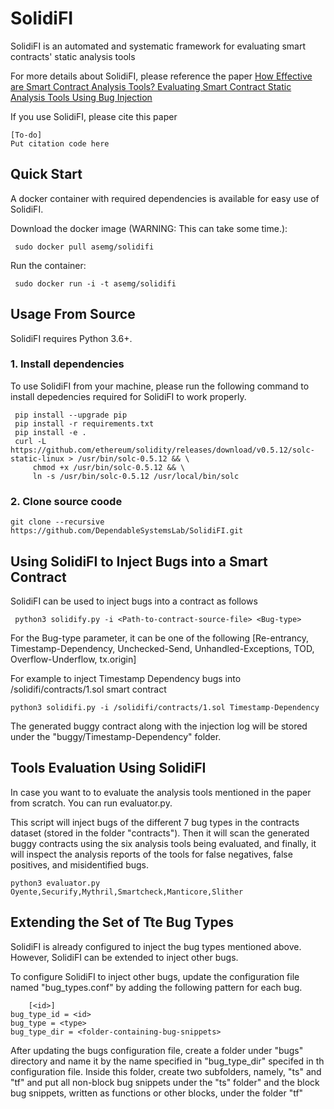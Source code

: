 # SolidiFI
SolidiFI is an automated and systematic framework for evaluating smart contracts' static analysis tools

For more details about SolidiFI, please reference the paper  [How Effective are Smart Contract Analysis Tools? Evaluating Smart Contract Static Analysis Tools Using Bug Injection](https://github.com/DependableSystemsLab/SolidiFI)

If you use SolidiFI, please cite this paper

 ```
 [To-do]
 Put citation code here
  ```
## Quick Start
 A docker container with required dependencies is available for easy use of SolidiFI. 
 
  Download the docker image (WARNING: This can take some time.):
  ```
   sudo docker pull asemg/solidifi
  ```
  
   Run the container:
  ```
   sudo docker run -i -t asemg/solidifi
  ```
 ## Usage From Source
 
 SolidiFI requires Python 3.6+. 
 
 ### 1. Install dependencies

 To use SolidiFI from your machine, please run the following command to install depedencies required for SolidiFI to work properly.
 
   ```
    pip install --upgrade pip
    pip install -r requirements.txt
    pip install -e .
    curl -L https://github.com/ethereum/solidity/releases/download/v0.5.12/solc-static-linux > /usr/bin/solc-0.5.12 && \
        chmod +x /usr/bin/solc-0.5.12 && \
        ln -s /usr/bin/solc-0.5.12 /usr/local/bin/solc
   ```
   
 ### 2. Clone source coode
   
   ```
   git clone --recursive https://github.com/DependableSystemsLab/SolidiFI.git
   ```
   
## Using SolidiFI to Inject Bugs into a Smart Contract
 SolidiFI can be used to inject bugs into a contract as follows 
   
  ```
   python3 solidify.py -i <Path-to-contract-source-file> <Bug-type>
  ```
  For the Bug-type parameter, it can be one of the following
	[Re-entrancy, Timestamp-Dependency, Unchecked-Send, Unhandled-Exceptions, TOD, Overflow-Underflow, tx.origin]
  
   For example to inject Timestamp Dependency bugs into /solidifi/contracts/1.sol smart contract 
  
  ```
  python3 solidifi.py -i /solidifi/contracts/1.sol Timestamp-Dependency
  ```
    
  The generated buggy contract along with the injection log will be stored under the "buggy/Timestamp-Dependency" folder.
  
  ## Tools Evaluation Using SolidiFI 
   
   In case you want to to evaluate the analysis tools mentioned in the paper from scratch. You can run  evaluator.py.
   
   This script will inject bugs of the different 7 bug types in the contracts dataset (stored in the folder "contracts"). Then it will scan the generated buggy contracts using the six analysis tools being evaluated, and finally, it will inspect the analysis reports of the tools for false negatives, false positives, and misidentified bugs.
   
   ```
   python3 evaluator.py Oyente,Securify,Mythril,Smartcheck,Manticore,Slither
   ``` 
  
   ## Extending the Set of Tte Bug Types
   
   SolidiFI is already configured to inject the bug types mentioned above. However, SolidiFI can be extended to inject other bugs.
   
   To configure SolidiFI to inject other bugs, update the configuration file named "bug_types.conf" by adding the following pattern for  each bug.
   
        [<id>]
	bug_type_id = <id>
	bug_type = <type>
	bug_type_dir = <folder-containing-bug-snippets>

   After updating the bugs configuration file, create a folder under "bugs" directory and name it by the name specified in "bug_type_dir" specifed in th configuration file. Inside this folder, create two subfolders, namely, "ts" and "tf" and put all non-block bug snippets under the "ts" folder" and the block bug snippets, written as functions or other blocks, under the folder "tf"
